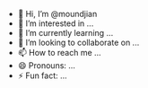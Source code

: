 - 👋 Hi, I’m @moundjian
- 👀 I’m interested in ...
- 🌱 I’m currently learning ...
- 💞️ I’m looking to collaborate on ...
- 📫 How to reach me ...
- 😄 Pronouns: ...
- ⚡ Fun fact: ...

<!---
moundjian/moundjian is a ✨ special ✨ repository because its `README.md` (this file) appears on your GitHub profile.
You can click the Preview link to take a look at your changes.
--->
